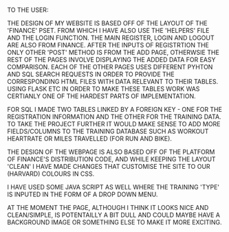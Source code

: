TO THE USER:

THE DESIGN OF MY WEBSITE IS BASED OFF OF THE LAYOUT OF THE 'FINANCE' PSET. FROM WHICH I HAVE ALSO USE THE 'HELPERS' FILE AND
THE LOGIN FUNCTION. THE MAIN REGISTER, LOGIN AND LOGOUT ARE ALSO FROM FINANCE. AFTER THE INPUTS OF REGISTRTION THE ONLY
OTHER 'POST' METHOD IS FROM THE ADD PAGE, OTHERWSIE THE REST OF THE PAGES INVOLVE DISPLAYING THE ADDED DATA FOR EASY COMPARISON.
EACH OF THE OTHER PAGES USES DIFFERENT PYHTON AND SQL SEARCH REQUESTS IN ORDER TO PROVIDE THE CORRESPONDING HTML FILES WITH
DATA RELEVANT TO THEIR TABLES. USING FLASK ETC IN ORDER TO MAKE THESE TABLES WORK WAS CERTIANLY ONE OF THE HARDEST PARTS OF
IMPLEMENTATION.

FOR SQL I MADE TWO TABLES LINKED BY A FOREIGN KEY - ONE FOR THE REGISTRATION INFORMATION AND THE OTHER FOR THE TRAINING DATA.
TO TAKE THE PROJECT FURTHER IT WOULD MAKE SENSE TO ADD MORE FIELDS/COLUMNS TO THE TRAINING DATABASE SUCH AS WORKOUT HEARTRATE
OR MILES TRAVELLED (FOR RUN AND BIKE).

THE DESIGN OF THE WEBPAGE IS ALSO BASED OFF OF THE PLATFORM OF FINANCE'S DISTRIBUTION CODE, AND WHILE KEEPING THE LAYOUT 'CLEAN'
I HAVE MADE CHANGES THAT CUSTOMISE THE SITE TO OUR (HARVARD) COLOURS IN CSS.

I HAVE USED SOME JAVA SCRIPT AS WELL WHERE THE TRAINING 'TYPE' IS INPUTED IN THE FORM OF A DROP DOWN MENU.

AT THE MOMENT THE PAGE, ALTHOUGH I THINK IT LOOKS NICE AND CLEAN/SIMPLE, IS POTENTAILLY A BIT DULL AND COULD MAYBE HAVE A BACKGROUND IMAGE
OR SOMETHING ELSE TO MAKE IT MORE EXCITING.

